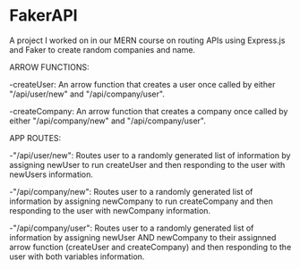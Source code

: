 # FakerAPI
A project I worked on in our MERN course on routing APIs using Express.js and Faker to create random companies and name.

ARROW FUNCTIONS:

-createUser: An arrow function that creates a user once called by either "/api/user/new" and "/api/company/user".

-createCompany: An arrow function that creates a company once called by either "/api/company/new" and "/api/company/user".

APP ROUTES:

-"/api/user/new": Routes user to a randomly generated list of information by assigning newUser to run createUser and then responding to the user with newUsers information.

-"/api/company/new": Routes user to a randomly generated list of information by assigning newCompany to run createCompany and then responding to the user with newCompany information.

-"/api/company/user": Routes user to a randomly generated list of information by assigning newUser AND newCompany to their assignned arrow function (createUser and createCompany) and then responding to the user with both variables information.
